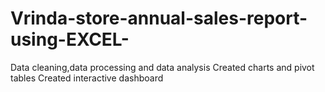 # Vrinda-store-annual-sales-report-using-EXCEL-
Data cleaning,data processing and data analysis
Created charts and pivot tables
Created interactive dashboard
